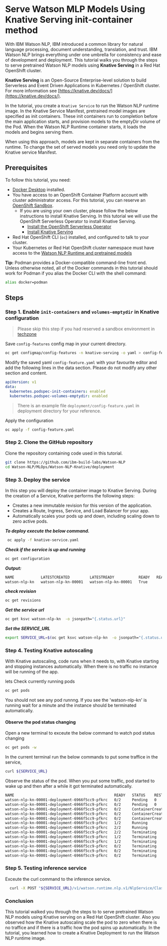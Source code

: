 # Serve Watson MLP Models Using Knative Serving init-container method

With IBM Watson NLP, IBM introduced a common library for natural language processing, document understanding, translation, and trust. IBM Watson NLP brings everything under one umbrella for consistency and ease of development and deployment. This tutorial walks you through the steps to serve pretrained Watson NLP models using **Knative Serving** in a Red Hat OpenShift cluster.

**Knative Serving** is an Open-Source Enterprise-level solution to build Serverless and Event Driven Applications in Kubernetes / OpenShift cluster. For more information see [https://knative.dev/docs/](https://knative.dev/docs/).

In the tutorial, you create a `Knative Service` to run the Watson NLP runtime image. In the Knative Service Manifest, pretrained model images are specified as init containers. These init containers run to completion before the main application starts, and provision models to the emptyDir volume of the Pod. When the Watson NLP Runtime container starts, it loads the models and begins serving them.

When using this approach, models are kept in separate containers from the runtime. To change the set of served models you need only to update the Knative service Manifest.

## Prerequisites

To follow this tutorial, you need:

- [Docker Desktop](https://docs.docker.com/get-docker/) installed.
- You have access to an OpenShift Container Platform account with cluster administrator access. For this tutorial, you can reserve an [OpenShift Sandbox](https://github.com/ibm-build-lab/Watson-NLP/tree/main/MLOps/reserve-openshift-sandbox).
  - If you are using your own cluster, please follow the below instructions to install Knative Serving. In this tutorial we will use the OpenShift Serverless Operator to install Knative Serving.
    - [Install the OpenShift Serverless Operator](https://docs.openshift.com/container-platform/4.10/serverless/install/install-serverless-operator.html)
    - [Install Knative Serving](https://docs.openshift.com/container-platform/4.10/serverless/install/installing-knative-serving.html)
- Red Hat OpenShift CLI (```oc```) installed, and configured to talk to your cluster.
- Your Kubernetes or Red Hat OpenShift cluster namespace must have access to the [Watson NLP Runtime and pretrained models](https://github.com/ibm-build-lab/Watson-NLP/blob/main/MLOps/access/README.md#kubernetes-and-openshift)

**Tip:** Podman provides a Docker-compatible command-line front end. Unless otherwise noted, all of the Docker commands in this tutorial should work for Podman if you alias the Docker CLI with the shell command:

```bash
alias docker=podman
```

## Steps

### Step 1. Enable `init-containers` and `volumes-emptydir` in Knative configuration

> Please skip this step if you had reserved a sandbox environment in [techzone](https://github.com/ibm-build-lab/Watson-NLP/tree/main/MLOps/reserve-openshift-sandbox)

Save `config-features` config map in your current directory.

```sh
oc get configmap/config-features -n knative-serving -o yaml > config-feature.yaml

```

Modify the saved yaml `config-feature.yaml` with your favourite editor and add the following lines in the data section. Please do not modify any other section and content.

```yaml
apiVersion: v1
data:
  kubernetes.podspec-init-containers: enabled
  kubernetes.podspec-volumes-emptydir: enabled
```
> There is an example file `deployment/config-feature.yaml` in deployment directory for your reference.

Apply the configuration

```sh
oc apply -f config-feature.yaml 
```

### Step 2. Clone the GitHub repository

Clone the repository containing code used in this tutorial.

```sh
git clone https://github.com/ibm-build-labs/Watson-NLP
cd Watson-NLP/MLOps/Watson-NLP-Knative/deployment
```

### Step 3. Deploy the service

In this step you will deploy the container image to Knative Serving. During the creation of a Service, Knative performs the following steps:

- Creates a new immutable revision for this version of the application.
- Creates a Route, Ingress, Service, and Load Balancer for your app.
- Automatically scales your pods up and down, including scaling down to zero active pods.

***To deploy execute the below command.***

 ```sh
  oc apply -f knative-service.yaml
  ```

***Check if the service is up and running***
  
  ```sh
  oc get configuration  
  ```
  
***Output:***
  
  ```sh
  NAME            LATESTCREATED         LATESTREADY           READY   REASON
  watson-nlp-kn   watson-nlp-kn-00001   watson-nlp-kn-00001   True    

  ```
  
***check revision***
  
  ```sh
  oc get revisions
  
  ```
  
***Get the service url***

  ```sh
  oc get ksvc watson-nlp-kn  -o jsonpath="{.status.url}"
  ```

***Set the SERVICE_URL***
  
  ```sh
  export SERVICE_URL=$(oc get ksvc watson-nlp-kn  -o jsonpath="{.status.url}")
  ```

### Step 4. Testing Knative autoscaling
  
With Knative autoscaling, code runs when it needs to, with Knative starting and stopping instances automatically. When there is no traffic no instance will be running of the app.
  
lets Check currently running pods

  ```sh
  oc get pods
  ```

You should not see any pod runnng. If you see the 'watson-nlp-kn' is running wait for a minute and the instance should be terminated automatically.
  
#### Observe the pod status changing

  Open a new terminal to exceute the below command to watch pod status changing

  ```sh
  oc get pods -w
  ```
  
  In the current terminal run the below commands to put some traffice in the service,
  
  ```sh
  curl ${SERVICE_URL}
  ```
  
  Observe the status of the pod. When you put some traffic, pod started to wake up and then after a while it got terminated automatically.

  ```sh
  NAME                                             READY   STATUS    RESTARTS   AGE
  watson-nlp-kn-00001-deployment-6966f5cc9-pfkrc   0/2     Pending   0          0s
  watson-nlp-kn-00001-deployment-6966f5cc9-pfkrc   0/2     Pending   0          0s
  watson-nlp-kn-00001-deployment-6966f5cc9-pfkrc   0/2     ContainerCreating   0          0s
  watson-nlp-kn-00001-deployment-6966f5cc9-pfkrc   0/2     ContainerCreating   0          1s
  watson-nlp-kn-00001-deployment-6966f5cc9-pfkrc   0/2     ContainerCreating   0          1s
  watson-nlp-kn-00001-deployment-6966f5cc9-pfkrc   1/2     Running             0          2s
  watson-nlp-kn-00001-deployment-6966f5cc9-pfkrc   2/2     Running             0          30s
  watson-nlp-kn-00001-deployment-6966f5cc9-pfkrc   2/2     Terminating         0          90s
  watson-nlp-kn-00001-deployment-6966f5cc9-pfkrc   1/2     Terminating         0          110s
  watson-nlp-kn-00001-deployment-6966f5cc9-pfkrc   1/2     Terminating         0          2m1s
  watson-nlp-kn-00001-deployment-6966f5cc9-pfkrc   0/2     Terminating         0          2m1s
  watson-nlp-kn-00001-deployment-6966f5cc9-pfkrc   0/2     Terminating         0          2m1s
  watson-nlp-kn-00001-deployment-6966f5cc9-pfkrc   0/2     Terminating         0          2m1s
  ```

### Step 5. Testing inference service

Exceute the curl command to the inference service.

  ```sh
    curl -X POST "${SERVICE_URL}/v1/watson.runtime.nlp.v1/NlpService/ClassificationPredict" -H "accept: application/json" -H "grpc-metadata-mm-model-id: classification_ensemble-workflow_lang_en_tone-stock" -H "content-type: application/json" -d "{ \"rawDocument\": { \"text\": \"Watson nlp is awesome! works in knative\" }}"
  ```

### Conclusion

This tutorial walked you through the steps to to serve pretrained Watson NLP models using Knative serving on a Red Hat OpenShift cluster. Also you observed how the Knative autoscaling scale the pod to zero when there is no traffice and if there is a traffic how the pod spins up automatically. In the tutorial, you learned how to create a Knative Deployment to run the Watson NLP runtime image.
